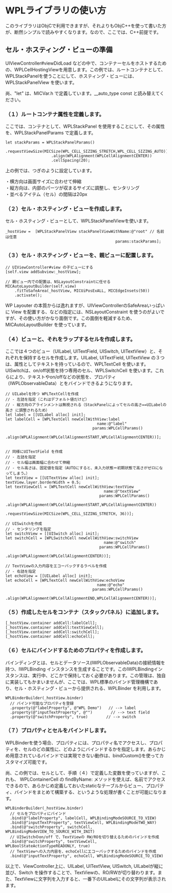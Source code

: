 # WPLライブラリの使い方

このライブラリはObjCで利用できますが、それよりもObjC++を使って書いた方が、断然シンプルで読みやすくなります。なので、ここでは、C++前提です。

## セル・ホスティング・ビューの準備

UIViewController#viewDidLoad などの中で、コンテナーセルをホストするための、WPLCellHostingViewを用意します。この例では、ルートコンテナとして、WPLStackPanelを使うことにして、ホスティング・ビューには、WPLStackPanelView を使います。

尚、"let" は、MICVar.h で定義しています。__auto_type const と読み替えてください。
### （１）ルートコンテナ属性を定義します。

ここでは、コンテナとして、WPLStackPanel を使用することにして、その属性を、WPLStackPanelParams で定義します。

    let stackParams = WPLStackPanelParams()
                        .requestViewSize(MICSize(WPL_CELL_SIZING_STRETCH,WPL_CELL_SIZING_AUTO))
                        .align(WPLAlignment(WPLCellAlignmentCENTER))
                        .cellSpacing(20);

上の例では、つぎのように設定しています。<br>
 
  ・横方向は画面サイズに合わせて伸縮<br>
  ・縦方向は、内部のパーツが収まるサイズに調整し、センタリング<br>
  ・並べるアイテム（セル）の間隔は20px<br>


### （２）セル・ホスティング・ビューを作成します。

セル・ホスティング・ビューとして、WPLStackPanelViewを使います。


    _hostView =  [WPLStackPanelView stackPanelViewWithName:@"root" // 名前は任意
                                                    params:stackParams];

### （３）セル・ホスティング・ビューを、親ビューに配置します。

    // UIViewController#view の子ビューにする
    [self.view addSubview:_hostView];

    // 親ビュー内での配置は、NSLayoutConstraintに任せる
    MICAutoLayoutBuilder(self.view)
        .fitToSafeArea(_hostView, MICUiPosExALL, MICEdgeInsets(50))
        .activate();

WP Layouter の本質からは逸れますが、UIViewControllerのSafeAreaいっぱいに View を配置する、などの指定には、NSLayoutConstraint を使うのがよいですが、その使い方がかなり面倒です。この面倒を軽減するため、MICAutoLayoutBuilder を使っています。

### （４）ビューと、それをラップするセルを作成します。

ここでは４つのビュー（UILabel, UITextField, UISwitch, UITextView）と、それぞれを保持するセルを作成します。UILabel, UITextField, UITextView の３つは、属性としてテキストを持っているので、WPLTextCell を使います。UISwitchは、on/off状態を持つ専用のセル、WPLSwitchCell を使います。これらにより、テキストやon/offなどの状態を、プロパティ（IWPLObservableData）とをバインドできるようになります。

    // UILabelを持つ WPLTextCellを作成
    // - 左詰を指定（これはデフォルト値だけど）
    // - 縦方向のアラインメントは無視される（StackPanelによってセルの高さ==UILabelの高さ に調整されるため）
    let label = [[UILabel alloc] init];
    let labelCell = [WPLTextCell newCellWithView:label
                                            name:@"label"
                                          params:WPLCellParams()
                                             .align(WPLAlignment(WPLCellAlignmentSTART,WPLCellAlignmentCENTER))];
    
    
    // 同様にUITextField を作成
    // - 左詰を指定
    // - セル幅は画面幅に合わせて伸縮
    // - セル高さは、固定値を指定（AUTOにすると、未入力状態＝初期状態で高さがゼロになってしまう。）
    let textView = [[UITextView alloc] init];
    textView.layer.borderWidth = 0.5;
    let textViewCell = [WPLTextCell newCellWithView:textView
                                               name:@"textView"
                                             params:WPLCellParams()
                                                    .align(WPLAlignment(WPLCellAlignmentSTART,WPLCellAlignmentCENTER))
                                                    .requestViewSize(MICSize(WPL_CELL_SIZING_STRETCH, 36))];

    // UISwitchを作成
    // - センタリングを指定
    let switchView = [[UISwitch alloc] init];
    let switchCell = [WPLSwitchCell newCellWithView:switchView
                                               name:@"switch"
                                             params:WPLCellParams()
                                                    .align(WPLAlignment(WPLCellAlignmentCENTER))];
    
    // TextViewの入力内容をエコーバックするラベルを作成
    // - 右詰を指定
    let echoView = [[UILabel alloc] init];
    let echoCell = [WPLTextCell newCellWithView:echoView
                                            name:@"echo"
                                          params:WPLCellParams()
                                             .align(WPLAlignment(WPLCellAlignmentEND,WPLCellAlignmentCENTER))];

### （５）作成したセルをコンテナ（スタックパネル）に追加します。

    [_hostView.container addCell:labelCell];
    [_hostView.container addCell:textViewCell];
    [_hostView.container addCell:switchCell];
    [_hostView.container addCell:echoCell];


### （６）セルにバインドするためのプロパティを作成します。

バインディングとは、セルとデータソース(IWPLObservableData)の接続情報を持つ、IWPLBinding インスタンスを生成することです。このIWPLBindingインスタンスは、実行中、どこかで保持しておく必要があります。この管理は、独自に実装してもかまいませんが、ここでは、WPL標準のバインド管理機構であり、セル・ホスティング・ビューから提供される、WPLBinder を利用します。

    WPLBinderBuilder(_hostView.binder)
      // バインド可能なプロパティを登録
      .property(@"labelProperty", @"WPL Demo")   // --> label
      .property(@"inputTextProperty", @"")        // --> text field
      .property(@"switchProperty", true)        // --> switch

### （７）プロパティとセルをバインドします。

WPLBinderを使う場合、プロパティには、プロパティ名でアクセスし、プロパティを、セルのどの属性に、どのようにバインドするかを指定します。あらかじめ用意されているバインドでは実現できない動作は、bindCustom()を使ってカスタマイズ可能です。

尚、この例では、セルとして、手順（４）で定義した変数を使っていますが、これも、
WPLContainerCell の findByName: メソッドを使えば、名前でアクセスできるので、あらかじめ定義しておいたstaticなテーブルからビュー、プロパティ、バインドをまとめて構築する、というような処理が書くことが可能になります。

    WPLBinderBuilder(_hostView.binder)
      // セルをプロパティにバインド
      .bind(@"labelProperty", labelCell, WPLBindingModeSOURCE_TO_VIEW)
      .bind(@"inputTextProperty", textViewCell, WPLBindingModeTWO_WAY)
      .bind(@"switchProperty", switchCell, WPLBindingModeVIEW_TO_SOURCE_WITH_INIT)
      // UISwitchのon/off で、TextViewの RW/ROを切り替えるためのバインドを作成
      .bind(@"switchProperty", textViewCell, WPLBoolStateActionTypeREADONLY, true)
      // TextViewへの入力内容を、echoCellにエコーバックするためのバインドを作成
      .bind(@"inputTextProperty", echoCell, WPLBindingModeSOURCE_TO_VIEW)



以上で、ViewController上に、UILabel, UITextView, UISwitch, UILabelが縦に並び、Switch を操作することで、TextViewの、RO/RWが切り替わります。また、TextViewに文字列を入力すると、一番下のUILabelにその文字列が表示されます。




